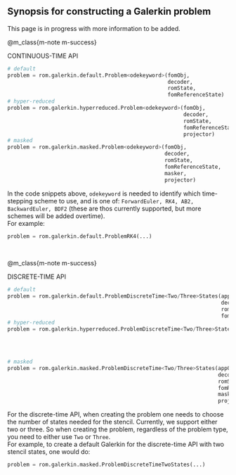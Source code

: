 
## Synopsis for constructing a Galerkin problem

This page is in progress with more information to be added.

@m_class{m-note m-success}

CONTINUOUS-TIME API

```py
# default
problem = rom.galerkin.default.Problem<odekeyword>(fomObj,
												   decoder,
												   romState,
												   fomReferenceState)
# hyper-reduced
problem = rom.galerkin.hyperreduced.Problem<odekeyword>(fomObj,
														decoder,
														romState,
														fomReferenceState,
														projector)
# masked
problem = rom.galerkin.masked.Problem<odekeyword>(fomObj,
												  decoder,
												  romState,
												  fomReferenceState,
												  masker,
												  projector)
```

In the code snippets above, `odekeyword` is needed to identify which time-stepping scheme to use,
and is one of: `ForwardEuler, RK4, AB2, BackwardEuler, BDF2` (these are thos
currently supported, but more schemes will be added overtime). <br>
For example:

```py
problem = rom.galerkin.default.ProblemRK4(...)
```

<br>


@m_class{m-note m-success}

DISCRETE-TIME API

```py
# default
problem = rom.galerkin.default.ProblemDiscreteTime<Two/Three>States(appObj,
																	decoder,
																	romState,
																	fomReferenceState)
# hyper-reduced
problem = rom.galerkin.hyperreduced.ProblemDiscreteTime<Two/Three>States(appObj,
																		 decoder,
																		 romState,
																		 fomReferenceState,
																		 projector)
# masked
problem = rom.galerkin.masked.ProblemDiscreteTime<Two/Three>States(appObj,
																   decoder,
																   romState,
																   fomReferenceState,
																   masker,
																   projector)
```

For the discrete-time API, when creating the problem one needs to choose
the number of states needed for the stencil. Currently, we support either two or three.
So when creating the problem, regardless of the problem type, you need to either use `Two` or `Three`. <br>
For example, to create a default Galerkin for the discrete-time API with two stencil states, one would do:

```py
problem = rom.galerkin.masked.ProblemDiscreteTimeTwoStates(...)
```
